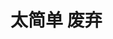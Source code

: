 # **太简单 废弃**
<!-- # Description
Get the shell to hack the earth

# Difficulty
⭐⭐⭐

# Flag
`mayctf{Now_Y0u_m@y_Know_what_1s_SHELL!}`

# Hint (Optional)


# WriteUp
简单审计源代码
## 考点
 - 弱类型比较
 - 简单的类知识`__construct` 和 `__destruct`魔术方法 -->